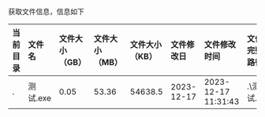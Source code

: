 获取文件信息，信息如下

|当前目录	| 文件名	   |文件大小（GB）	|文件大小（MB）	|文件大小（KB）	|文件修改日	|文件修改时间	| 文件完整路径   |
|:--|:-------|:--|:--|:--|:--|:--|:---------|
|.| 测试.exe |0.05|53.36|54638.5|2023-12-17|2023-12-17 11:31:43| .\测试.exe |







